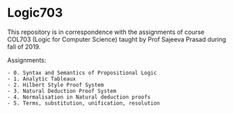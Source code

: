 # Logic703
This repository is in correspondence with the assignments of course COL703 (Logic for Computer Science) taught by Prof Sajeeva Prasad during fall of 2019.


Assignments:

	- 0. Syntax and Semantics of Propositional Logic
	- 1. Analytic Tableaux
	- 2. Hilbert Style Proof System
	- 3. Natural Deduction Proof System
	- 4. Normalisation in Natural deduction proofs
	- 5. Terms, substitution, unification, resolution


